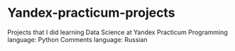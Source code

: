 # Yandex-practicum-projects
 Projects that I did learning Data Science at Yandex Practicum  Programming language: Python  Comments language: Russian
